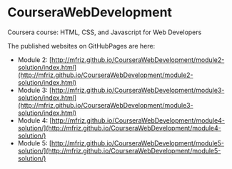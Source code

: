 # CourseraWebDevelopment
Coursera course: HTML, CSS, and Javascript for Web Developers

The published websites on GitHubPages are here:
* Module 2: 
[http://mfriz.github.io/CourseraWebDevelopment/module2-solution/index.html](http://mfriz.github.io/CourseraWebDevelopment/module2-solution/index.html)
* Module 3:
[http://mfriz.github.io/CourseraWebDevelopment/module3-solution/index.html](http://mfriz.github.io/CourseraWebDevelopment/module3-solution/index.html)
* Module 4:
[http://mfriz.github.io/CourseraWebDevelopment/module4-solution/](http://mfriz.github.io/CourseraWebDevelopment/module4-solution/)
* Module 5:
[http://mfriz.github.io/CourseraWebDevelopment/module5-solution/](http://mfriz.github.io/CourseraWebDevelopment/module5-solution/)